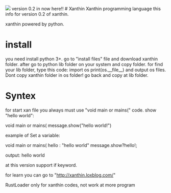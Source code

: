 <img src="https://iili.io/JNnPlyb.md.png"/>
version 0.2 in now here!!
# Xanthin
Xanthin programming language
this info for version 0.2 of xanthin.

xanthin powered by python.

<h1>install</h1>
you need install python 3+.
go to "install files" file and download xanthin folder.
after go to python lib folder on your system and copy folder.
for find your lib folder, type this code:
import os
print(os.__file__)
and output os files.
Dont copy xanthin folder in os folder!
go back and copy at lib folder.
<h1>Syntex</h1>
for start xan file you always must use "void main or mains(" code.
show "hello world":

void main or mains(
message.show("hello world!")


example of Set a variable:

void main or mains(
hello : "hello world"
message.show?hello!;

output:
hello world

at this version support if keyword.

for learn you can go to "http://xanthin.loxblog.com/"

<p>RustLoader only for xanthin codes, not work at more program</p>
